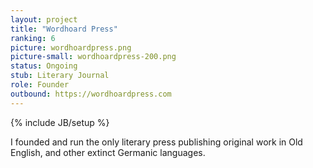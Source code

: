 ```yaml
---
layout: project
title: "Wordhoard Press"
ranking: 6
picture: wordhoardpress.png
picture-small: wordhoardpress-200.png
status: Ongoing
stub: Literary Journal
role: Founder
outbound: https://wordhoardpress.com
---
```

{% include JB/setup %}

I founded and run the only literary press publishing original work in Old English, and other extinct Germanic languages.